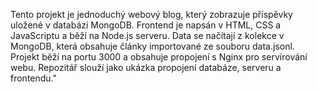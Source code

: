 Tento projekt je jednoduchý webový blog, který zobrazuje příspěvky uložené v databázi MongoDB.
Frontend je napsán v HTML, CSS a JavaScriptu a běží na Node.js serveru.
Data se načítají z kolekce v MongoDB, která obsahuje články importované ze souboru data.jsonl.
Projekt běží na portu 3000 a obsahuje propojení s Nginx pro servírování webu.
Repozitář slouží jako ukázka propojení databáze, serveru a frontendu."

